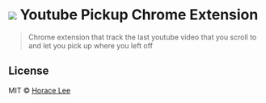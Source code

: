 # ![][logo] Youtube Pickup Chrome Extension

> Chrome extension that track the last youtube video that you scroll to and let you pick up where you left off

## License

MIT © [Horace Lee](https://github.com/horacehylee)

[logo]: resources/images/logo16.png